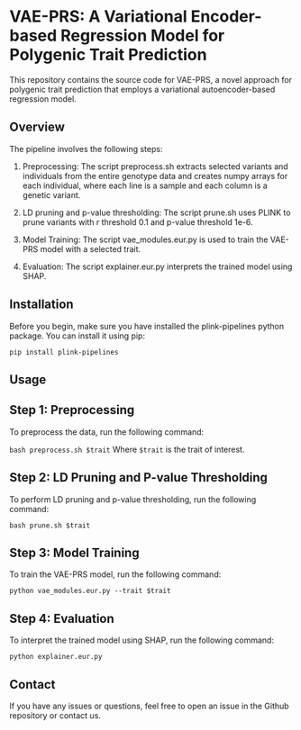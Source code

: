 # VAE-PRS: A Variational Encoder-based Regression Model for Polygenic Trait Prediction
This repository contains the source code for VAE-PRS, a novel approach for polygenic trait prediction that employs a variational autoencoder-based regression model.

## Overview
The pipeline involves the following steps:

1. Preprocessing: The script preprocess.sh extracts selected variants and individuals from the entire genotype data and creates numpy arrays for each individual, where each line is a sample and each column is a genetic variant.

2. LD pruning and p-value thresholding: The script prune.sh uses PLINK to prune variants with r threshold 0.1 and p-value threshold 1e-6.

3. Model Training: The script vae_modules.eur.py is used to train the VAE-PRS model with a selected trait.

4. Evaluation: The script explainer.eur.py interprets the trained model using SHAP.

## Installation
Before you begin, make sure you have installed the plink-pipelines python package. You can install it using pip:

`pip install plink-pipelines`

## Usage
## Step 1: Preprocessing

To preprocess the data, run the following command:

`bash preprocess.sh $trait`
Where `$trait` is the trait of interest.

## Step 2: LD Pruning and P-value Thresholding

To perform LD pruning and p-value thresholding, run the following command:

`bash prune.sh $trait`
## Step 3: Model Training

To train the VAE-PRS model, run the following command:

`python vae_modules.eur.py --trait $trait`
## Step 4: Evaluation

To interpret the trained model using SHAP, run the following command:

`python explainer.eur.py`
## Contact
If you have any issues or questions, feel free to open an issue in the Github repository or contact us.

